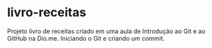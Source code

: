 # livro-receitas
Projeto livro de receitas criado em uma aula de Introdução ao Git e ao GitHub na Dio.me. Iniciando o Git e criando um commit.
